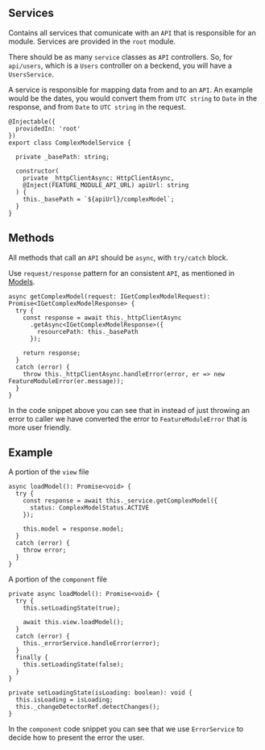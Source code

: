 ## Services

Contains all services that comunicate with an `API` that is responsible for an module. Services are provided in the `root` module.

There should be as many `service` classes as `API` controllers. So, for `api/users`, which is a `Users` controller on a beckend, you will have a `UsersService`.

A service is responsible for mapping data from and to an `API`. An example would be the dates, you would convert them from `UTC string` to `Date` in the response, and from `Date` to `UTC string` in the request.

```
@Injectable({
  providedIn: 'root'
})
export class ComplexModelService {

  private _basePath: string;

  constructor(
    private _httpClientAsync: HttpClientAsync,
    @Inject(FEATURE_MODULE_API_URL) apiUrl: string
  ) {
    this._basePath = `${apiUrl}/complexModel`;
  }
}
```

## Methods

All methods that call an `API` should be `async`, with `try/catch` block.

Use `request/response` pattern for an consistent `API`, as mentioned in [Models](https://github.com/tibor-mirnic/goto-angular/blob/master/src/app/modules/feature-module/models/README.md#requestresponse). 

```
async getComplexModel(request: IGetComplexModelRequest): Promise<IGetComplexModelResponse> {
  try {
    const response = await this._httpClientAsync
      .getAsync<IGetComplexModelResponse>({
        resourcePath: this._basePath
      });

    return response;
  }
  catch (error) {
    throw this._httpClientAsync.handleError(error, er => new FeatureModuleError(er.message));
  }
}
```

In the code snippet above you can see that in instead of just throwing an error to caller we have converted the error to `FeatureModuleError` that is more user friendly.

## Example

A portion of the `view` file

```
async loadModel(): Promise<void> {
  try {
    const response = await this._service.getComplexModel({
      status: ComplexModelStatus.ACTIVE
    });

    this.model = response.model;
  }
  catch (error) {
    throw error;
  }
}
```

A portion of the `component` file
```
private async loadModel(): Promise<void> {
  try {
    this.setLoadingState(true);

    await this.view.loadModel();
  }
  catch (error) {
    this._errorService.handleError(error);
  }
  finally {
    this.setLoadingState(false);
  }
}

private setLoadingState(isLoading: boolean): void {
  this.isLoading = isLoading;
  this._changeDetectorRef.detectChanges();
}
```

In the `component` code snippet you can see that we use `ErrorService` to decide how to present the error the user.